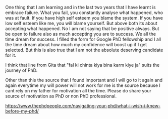 One thing that I am learning and in the last two years that I have learnt is embrace failure. What you fail, you constantly analyse what happened, who was at fault. If you have high self esteem you blame the system. If you have low self esteem like me, you will blame yourself. But above both its about accepting what happened. No I am not saying that be positive always. But be open to failure also as much accepting you are to success. We all the time dream for success. I filled the form for Google PhD fellowship and I all the time dream about how much my confidence will boost up if I get selected. But this is also true that I am not the absolute deserving candidate for it. 

I think that line from Gita that "fal ki chinta kiya bina karm kiye ja" suits the journey of PhD. 

Other than this the source that I found important and I will go to it again and again everytime my will power will not work for me is the source because I cant rely on my father for motivation all the time.  Please do share your source of motivation as PhD or non PhD professional. 

https://www.thephdpeople.com/navigating-your-phd/what-i-wish-i-knew-before-my-phd/
